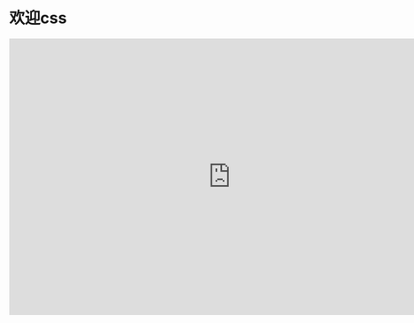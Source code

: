 # 欢迎css
<iframe src="https://baike.baidu.com/item/CSS/5457" width="800" height="500" frameborder="0"></iframe>